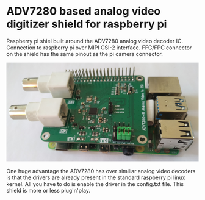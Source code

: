 # ADV7280 based analog video digitizer shield for raspberry pi

Raspberry pi shiel built around the ADV7280 analog video decoder IC. Connection to raspberry pi over
MIPI CSI-2 interface. FFC/FPC connector on the shield has the same pinout as the pi camera connector.

<p float="center">
  <img src="pic/raspi_with_adv_shield.jpg" width="600" />
</p>

One huge advantage the ADV7280 has over similiar analog video decoders is that the drivers are already
present in the standard raspberry pi linux kernel. All you have to do is enable the driver in the
config.txt file. This shield is more or less plug'n'play.

